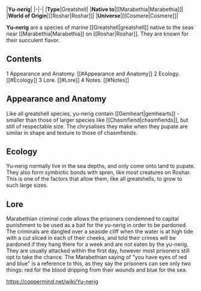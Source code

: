 |**Yu-nerig**|
|-|-|
|**Type**|Greatshell|
|**Native to**|[[Marabethia\|Marabethia]]|
|**World of Origin**|[[Roshar\|Roshar]]|
|**Universe**|[[Cosmere\|Cosmere]]|

**Yu-nerig** are a species of marine [[Greatshell\|greatshell]] native to the seas near [[Marabethia\|Marabethia]] on [[Roshar\|Roshar]]. They are known for their succulent flavor.

## Contents

1 Appearance and Anatomy. [[#Appearance and Anatomy]] 
2 Ecology. [[#Ecology]] 
3 Lore. [[#Lore]] 
4 Notes. [[#Notes]] 


## Appearance and Anatomy
Like all greatshell species, yu-nerig contain [[Gemheart\|gemhearts]] - smaller than those of larger species like [[Chasmfiend\|chasmfiends]], but still of respectable size. The chrysalises they make when they pupate are similar in shape and texture to those of chasmfiends.

## Ecology
Yu-nerig normally live in the sea depths, and only come onto land to pupate. They also form symbiotic bonds with spren, like most creatures on Roshar. This is one of the factors that allow them, like all greatshells, to grow to such large sizes.

## Lore
Marabethian criminal code allows the prisoners condemned to capital punishment to be used as a bait for the yu-nerig in order to be pardoned. The criminals are dangled over a seaside cliff when the water is at high tide with a cut sliced in each of their cheeks, and told their crimes will be pardoned if they hang there for a week and are not eaten by the yu-nerig. They are usually attacked within the first day, however most prisoners still opt to take the chance. The Marabethian saying of "you have eyes of red and blue" is a reference to this, as they say the prisoners can see only two things: red for the blood dripping from their wounds and blue for the sea.



https://coppermind.net/wiki/Yu-nerig